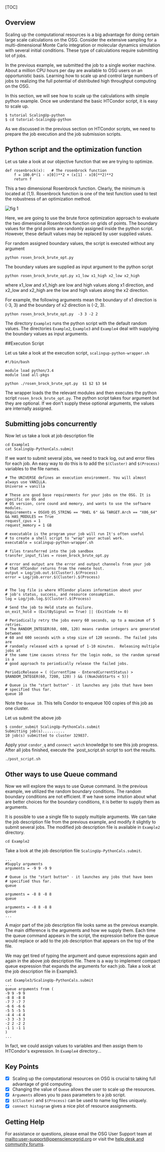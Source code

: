 [title]: - "Scaling up compute resources - Python Example"
[TOC]


## Overview

Scaling up the computational resources is a big advantage for doing
certain large scale calculations on the OSG. Consider the extensive
sampling for a multi-dimensional Monte Carlo integration or molecular
dynamics simulation with several initial conditions. These type of
calculations require submitting lot of jobs.

In the previous example, we submitted the job to a single worker
machine. About a million CPU hours per day are available to OSG users
on an opportunistic basis.  Learning how to scale up and control large
numbers of jobs to realizing the full potential of distributed high
throughput computing on the OSG.

In this section, we will see how to scale up the calculations with
simple python example. Once we understand the basic HTCondor script, it is easy
to scale up.

    $ tutorial ScalingUp-python
    $ cd tutorial-ScalingUp-python

As we discussed in the previous section on HTCondor scripts, we need to
prepare the job execution and the job submission scripts. 

## Python script and the optimization function

Let us take a look at our objective function that we are trying to optimize.

    def rosenbrock(x):   # The rosenbrock function
        f = 100.0*(1 - x[0])**2 + (x[1] - x[0]**2)**2
        return f

This a two dimensional Rosenbrock function. Clearly, the minimum is located at (1,1). Rosenbrock
function is one of the test function used to test the robustness of an optimization method.

![fig 1](https://raw.githubusercontent.com/OSGConnect/tutorial-matlab-SimulatedAnnealing/master/Figs/RosenBrockFunction.png)

Here, we are going to use the brute force optimization approach to evaluate the two dimensional 
Rosenbrock function on grids of points. The boundary values for the grid points are 
randomly assigned inside the python script. However, these default values may be replaced by 
user supplied values.

For random assigned boundary values, the script is executed without any argument

    python rosen_brock_brute_opt.py

The boundary values are supplied as input argument to the python script

    python rosen_brock_brute_opt.py x1_low x1_high x2_low x2_high

where x1_low and x1_high are low and high values along x1 direction, and x2_low and x2_high are the low and high values along the x2 direction.

For example, the following arguments mean the boundary of x1 direction is (-3, 3) and the boundary of x2 direction is (-2, 3).

    python rosen_brock_brute_opt.py  -3 3 -2 2

The directory `Example1` runs the python script with the default random values. The directories `Example2`, `Example3` and `Example4` deal with supplying the boundary values as input arguments. 

##Execution Script 


Let us take a look at the execution script, `scalingup-python-wrapper.sh`

    #!/bin/bash

    module load python/3.4
    module load all-pkgs

    python ./rosen_brock_brute_opt.py  $1 $2 $3 $4

The wrapper loads the the relevant modules and then executes the python script `rosen_brock_brute_opt.py`. The python script takes four argument but they are optional. If we don't supply these optional
arguments, the values are internally assigned.

## Submitting jobs concurrently

Now let us take a look at job description file 

    cd Example1
    cat ScalingUp-PythonCals.submit

If we want to submit several jobs, we need to track log, out and error  files for each
job. An easy way to do this is to add the `$(Cluster)` and `$(Process)` variables to the file names. 

    # The UNIVERSE defines an execution environment. You will almost always use VANILLA.
    Universe = vanilla

    # These are good base requirements for your jobs on the OSG. It is specific on OS and
    # OS version, core cound and memory, and wants to use the software modules. 
    Requirements = OSGVO_OS_STRING == "RHEL 6" && TARGET.Arch == "X86_64" && HAS_MODULES == True 
    request_cpus = 1
    request_memory = 1 GB

    # executable is the program your job will run It's often useful
    # to create a shell script to "wrap" your actual work.
    executable = scalingup-python-wrapper.sh 

    # files transferred into the job sandbox
    transfer_input_files = rosen_brock_brute_opt.py

    # error and output are the error and output channels from your job
    # that HTCondor returns from the remote host.
    output = Log/job.out.$(Cluster).$(Process)
    error = Log/job.error.$(Cluster).$(Process)


    # The log file is where HTCondor places information about your
    # job's status, success, and resource consumption.
    log = Log/job.log.$(Cluster).$(Process)

    # Send the job to Held state on failure. 
    on_exit_hold = (ExitBySignal == True) || (ExitCode != 0)  

    # Periodically retry the jobs every 60 seconds, up to a maximum of 5 retries. 
    # The RANDOM_INTEGER(60, 600, 120) means random integers are generated between 
    # 60 and 600 seconds with a step size of 120 seconds. The failed jobs are 
    # randomly released with a spread of 1-10 minutes.  Releasing multiple jobs at 
    # the same time causes stress for the login node, so the random spread is a 
    # good approach to periodically release the failed jobs. 

    PeriodicRelease = ( (CurrentTime - EnteredCurrentStatus) > $RANDOM_INTEGER(60, 7200, 120) ) && ((NumJobStarts < 5))

    # Queue is the "start button" - it launches any jobs that have been
    # specified thus far.
    queue 10

Note the `Queue 10`.  This tells Condor to enqueue 100 copies of this job
as one cluster.  

Let us submit the above job

    $ condor_submit ScalingUp-PythonCals.submit
    Submitting job(s)..........
    10 job(s) submitted to cluster 329837.

Apply your `condor_q` and `connect watch` knowledge to see this job progress. After all 
jobs finished, execute the `post_script.sh  script to sort the results. 

    ./post_script.sh

## Other ways to use Queue command

Now we will explore the ways to use Queue command. In the previous example, we utilized the random boundary conditions. The random boundary conditions are not efficient. If we have some intution about what are better choices for the boundary conditions, it is better to supply them as arguments. 

It is possible to use a single file to supply multiple arguments. We can take the job description 
file from the previous example, and modify it slightly to submit several jobs.  The modified job 
description file is available in `Example2` directory. 

    cd Example2
    
Take a look at the job description file `ScalingUp-PythonCals.submit`.  
    
    ...
    #Supply arguments 
    arguments = -9 9 -9 9

    # Queue is the "start button" - it launches any jobs that have been
    # specified thus far.
    queue 

    arguments = -8 8 -8 8
    queue 

    arguments = -8 8 -8 8
    queue 
    ...

A major part of the job description file looks same as the previous example. The main 
difference is the arguments and how we supply them.  Each time the queue command appears 
in the script, the expression before the queue would replace or add to the job description that 
appears on the top of the file. 

We may get tired of typing the argument and queue expressions again and again in the above 
job description file. There is a way to implement compact queue expression that expands the 
arguments for each job. Take a look at the job description file in Example3. 

    cat Example3/ScalingUp-PythonCals.submit
    ...
    queue arguments from (
    -9 9 -9 9 
    -8 8 -8 8 
    -7 7 -7 7 
    -6 6 -6 6 
    -5 5 -5 5 
    -4 4 -4 4 
    -3 3 -3 3 
    -2 2 -2 2 
    -1 1 -1 1 
    )
    ...

In fact, we could assign values to variables and then assign them to HTCondor's expression. 
In `Example4` directory... 


## Key Points
- [x] Scaling up the computational resources on OSG is crucial to taking full advantage of grid computing.
- [x] Changing the value of `Queue` allows the user to scale up the resources.
- [x] `Arguments` allows you to pass parameters to a job script.
- [x] `$(Cluster)` and `$(Process)` can be used to name log files uniquely.
- [x] `connect histogram` gives a nice plot of resource assignments.

## Getting Help
For assistance or questions, please email the OSG User Support team  at <mailto:user-support@opensciencegrid.org> or visit the [help desk and community forums](http://support.opensciencegrid.org).
